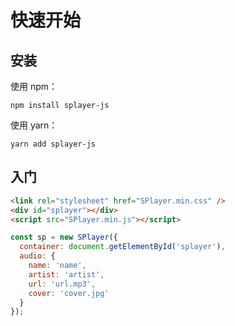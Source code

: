 # 快速开始

## 安装

使用 npm：

```
npm install splayer-js
```

使用 yarn：

```
yarn add splayer-js
```

## 入门

```html
<link rel="stylesheet" href="SPlayer.min.css" />
<div id="splayer"></div>
<script src="SPlayer.min.js"></script>
```

```js
const sp = new SPlayer({
  container: document.getElementById('splayer'),
  audio: {
    name: 'name',
    artist: 'artist',
    url: 'url.mp3',
    cover: 'cover.jpg'
  }
});
```
